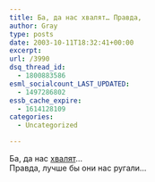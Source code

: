 ```yaml
---
title: Ба, да нас хвалят… Правда,
author: Gray
type: posts
date: 2003-10-11T18:32:41+00:00
excerpt:
url: /3990
dsq_thread_id:
  - 1800883586
esml_socialcount_LAST_UPDATED:
  - 1497286802
essb_cache_expire:
  - 1614128109
categories:
  - Uncategorized

---
```








Ба, да нас <a href="http://www.korrespondent.net/main/80737/" target="_blank">хвалят</a>&#8230;  
Правда, лучше бы они нас ругали&#8230;